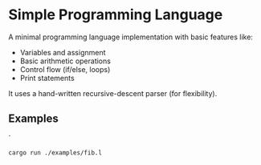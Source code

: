 # Simple Programming Language

A minimal programming language implementation with basic features like:

- Variables and assignment
- Basic arithmetic operations
- Control flow (if/else, loops)
- Print statements

It uses a hand-written recursive-descent parser (for flexibility).

## Examples

`

```bash
cargo run ./examples/fib.l
```
